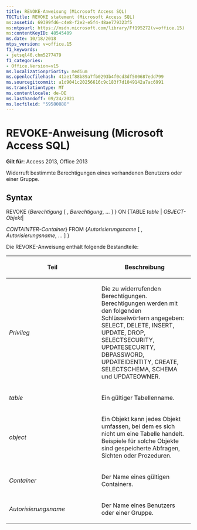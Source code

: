```yaml
---
title: REVOKE-Anweisung (Microsoft Access SQL)
TOCTitle: REVOKE statement (Microsoft Access SQL)
ms:assetid: 69399fd6-c4e8-f2e2-e5f4-48ae779323f5
ms:mtpsurl: https://msdn.microsoft.com/library/Ff195272(v=office.15)
ms:contentKeyID: 48545409
ms.date: 10/18/2018
mtps_version: v=office.15
f1_keywords:
- jetsql40.chm5277479
f1_categories:
- Office.Version=v15
ms.localizationpriority: medium
ms.openlocfilehash: 41ae1f88b89a7fb0293b4f0cd3df500687edd799
ms.sourcegitcommit: a1d9041c20256616c9c183f7d1049142a7ac6991
ms.translationtype: MT
ms.contentlocale: de-DE
ms.lasthandoff: 09/24/2021
ms.locfileid: "59580888"
---
```

# <a name="revoke-statement-microsoft-access-sql"></a>REVOKE-Anweisung (Microsoft Access SQL)

**Gilt für**: Access 2013, Office 2013

Widerruft bestimmte Berechtigungen eines vorhandenen Benutzers oder einer Gruppe.

## <a name="syntax"></a>Syntax

REVOKE {*Berechtigung* \[ , *Berechtigung*, ... \] } ON {TABLE *table* | *OBJECT-Objekt*|

*CONTAINTER-Container*} FROM {*Autorisierungsname* \[ , *Autorisierungsname*, ... \] }

Die REVOKE-Anweisung enthält folgende Bestandteile:

<table>
<colgroup>
<col style="width: 50%" />
<col style="width: 50%" />
</colgroup>
<thead>
<tr class="header">
<th><p>Teil</p></th>
<th><p>Beschreibung</p></th>
</tr>
</thead>
<tbody>
<tr class="odd">
<td><p><em>Privileg</em></p></td>
<td><p>Die zu widerrufenden Berechtigungen. Berechtigungen werden mit den folgenden Schlüsselwörtern angegeben: SELECT, DELETE, INSERT, UPDATE, DROP, SELECTSECURITY, UPDATESECURITY, DBPASSWORD, UPDATEIDENTITY, CREATE, SELECTSCHEMA, SCHEMA und UPDATEOWNER.</p></td>
</tr>
<tr class="even">
<td><p><em>table</em></p></td>
<td><p>Ein gültiger Tabellenname.</p></td>
</tr>
<tr class="odd">
<td><p><em>object</em></p></td>
<td><p>Ein Objekt kann jedes Objekt umfassen, bei dem es sich nicht um eine Tabelle handelt. Beispiele für solche Objekte sind gespeicherte Abfragen, Sichten oder Prozeduren.</p></td>
</tr>
<tr class="even">
<td><p><em>Container</em></p></td>
<td><p>Der Name eines gültigen Containers.</p></td>
</tr>
<tr class="odd">
<td><p><em>Autorisierungsname</em></p></td>
<td><p>Der Name eines Benutzers oder einer Gruppe.</p></td>
</tr>
</tbody>
</table>

